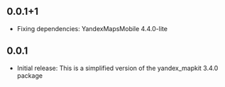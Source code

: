 ## 0.0.1+1

* Fixing dependencies: YandexMapsMobile 4.4.0-lite

## 0.0.1

* Initial release: This is a simplified version of the yandex_mapkit 3.4.0 package
